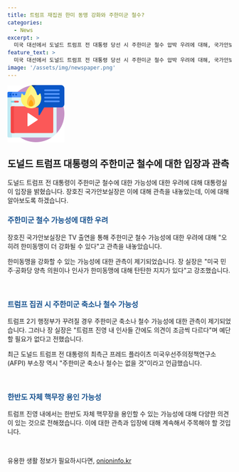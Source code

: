 ```yaml
---
title: 트럼프 재집권 한미 동맹 강화와 주한미군 철수?
categories:
  - News
excerpt: >
  미국 대선에서 도널드 트럼프 전 대통령 당선 시 주한미군 철수 압박 우려에 대해, 국가안보실장은 한미동맹이 더 강화될 수 있다고 언급했으며, 한미동맹에 대한 지지가 강조됐다. 또한 트럼프 진영 내 인사들 간에도 의견이 상이하며, 주한미군 축소나 철수는 없을 것이라는 발언이 나왔다. 이에 대한 우려와 기대가 엇갈리는 상황이다.
feature_text: >
  미국 대선에서 도널드 트럼프 전 대통령 당선 시 주한미군 철수 압박 우려에 대해, 국가안보실장은 한미동맹이 더 강화될 수 있다고 언급했으며, 한미동맹에 대한 지지가 강조됐다. 또한 트럼프 진영 내 인사들 간에도 의견이 상이하며, 주한미군 축소나 철수는 없을 것이라는 발언이 나왔다. 이에 대한 우려와 기대가 엇갈리는 상황이다.
image: '/assets/img/newspaper.png'
---
```


<p><img src="/assets/img/news.png" alt="rentncar 속보" /></p>

<h2 data-ke-size="size26">도널드 트럼프 대통령의 주한미군 철수에 대한 입장과 관측</h2>

<p data-ke-size="size16">도널드 트럼프 전 대통령이 주한미군 철수에 대한 가능성에 대한 우려에 대해 대통령실이 입장을 밝혔습니다. 장호진 국가안보실장은 이에 대해 관측을 내놓았는데, 이에 대해 알아보도록 하겠습니다.</p>

<h3><b><span style="color: #1a5490;">주한미군 철수 가능성에 대한 우려</span></b></h3>

<p data-ke-size="size16">장호진 국가안보실장은 TV 출연을 통해 주한미군 철수 가능성에 대한 우려에 대해 "오히려 한미동맹이 더 강화될 수 있다"고 관측을 내놓았습니다.</p>

<p data-ke-size="size16">한미동맹을 강화할 수 있는 가능성에 대한 관측이 제기되었습니다. 장 실장은 "미국 민주·공화당 양측 의원이나 인사가 한미동맹에 대해 탄탄한 지지가 있다"고 강조했습니다.</p>

<p data-ke-size="size16">&nbsp;</p>

<h3><b><span style="color: #1a5490;">트럼프 집권 시 주한미군 축소나 철수 가능성</span></b></h3>

<p data-ke-size="size16">트럼프 2기 행정부가 꾸려질 경우 주한미군 축소나 철수 가능성에 대한 관측이 제기되었습니다. 그러나 장 실장은 "트럼프 진영 내 인사들 간에도 의견이 조금씩 다르다"며 예단할 필요가 없다고 전했습니다.</p>

<p data-ke-size="size16">최근 도널드 트럼프 전 대통령의 최측근 프레드 플라이츠 미국우선주의정책연구소(AFPI) 부소장 역시 "주한미군 축소나 철수는 없을 것"이라고 언급했습니다.</p>

<p data-ke-size="size16">&nbsp;</p>

<h3><b><span style="color: #1a5490;">한반도 자체 핵무장 용인 가능성</span></b></h3>

<p data-ke-size="size16">트럼프 진영 내에서는 한반도 자체 핵무장을 용인할 수 있는 가능성에 대해 다양한 의견이 있는 것으로 전해졌습니다. 이에 대한 관측과 입장에 대해 계속해서 주목해야 할 것입니다.</p>

<p data-ke-size="size16">&nbsp;</p>
유용한 생활 정보가 필요하시다면, <a href="https://onioninfo.kr" rel="dofollow">onioninfo.kr</a>


